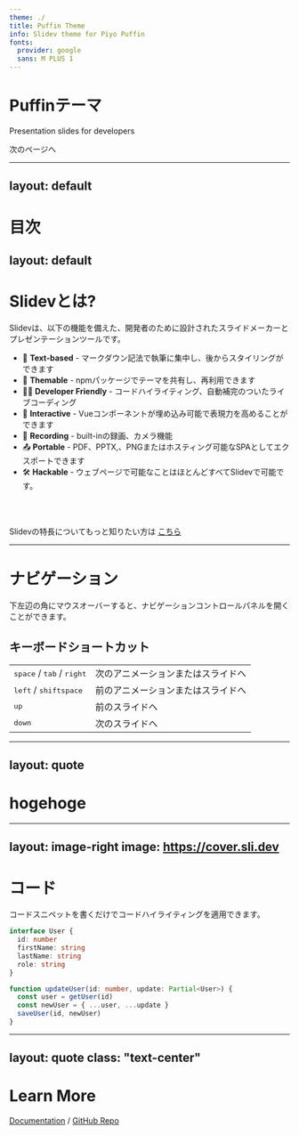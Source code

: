 ```yaml
---
theme: ./
title: Puffin Theme
info: Slidev theme for Piyo Puffin
fonts:
  provider: google
  sans: M PLUS 1
---
```


# Puffinテーマ

Presentation slides for developers

<div class="pt-12">
  <span @click="$slidev.nav.next" class="px-2 py-1 rounded cursor-pointer" flex="~ justify-center items-center gap-2" hover="bg-white bg-opacity-10">
    次のページへ <div class="i-carbon:arrow-right inline-block"/>
  </span>
</div>

---
layout: default
---
# 目次
<Toc columns="2"></Toc>
---
layout: default
---

# Slidevとは?
Slidevは、以下の機能を備えた、開発者のために設計されたスライドメーカーとプレゼンテーションツールです。

- 📝 **Text-based** - マークダウン記法で執筆に集中し、後からスタイリングができます
- 🎨 **Themable** - npmパッケージでテーマを共有し、再利用できます
- 🧑‍💻 **Developer Friendly** - コードハイライティング、自動補完のついたライブコーディング
- 🤹 **Interactive** - Vueコンポーネントが埋め込み可能で表現力を高めることができます
- 🎥 **Recording** - built-inの録画、カメラ機能
- 📤 **Portable** - PDF、PPTX,、PNGまたはホスティング可能なSPAとしてエクスポートできます
- 🛠 **Hackable** - ウェブページで可能なことはほとんどすべてSlidevで可能です。

<br>
<br>

Slidevの特長についてもっと知りたい方は [こちら](https://sli.dev/guide/why)

---

# ナビゲーション

下左辺の角にマウスオーバーすると、ナビゲーションコントロールパネルを開くことができます。

## キーボードショートカット

|     |     |
| --- | --- |
| <kbd>space</kbd> / <kbd>tab</kbd> / <kbd>right</kbd> | 次のアニメーションまたはスライドへ |
| <kbd>left</kbd>  / <kbd>shift</kbd><kbd>space</kbd> | 前のアニメーションまたはスライドへ |
| <kbd>up</kbd> | 前のスライドへ |
| <kbd>down</kbd> | 次のスライドへ |

---
layout: quote
---
# hogehoge
---
layout: image-right
image: https://cover.sli.dev
---

# コード

コードスニペットを書くだけでコードハイライティングを適用できます。

```ts
interface User {
  id: number
  firstName: string
  lastName: string
  role: string
}

function updateUser(id: number, update: Partial<User>) {
  const user = getUser(id)
  const newUser = { ...user, ...update }
  saveUser(id, newUser)
}
```

---
layout: quote
class: "text-center"
---

# Learn More

[Documentation](https://sli.dev) / [GitHub Repo](https://github.com/slidevjs/slidev)

